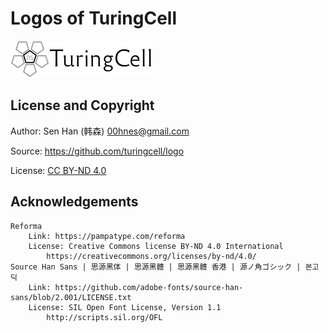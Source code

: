 # Logos of TuringCell

![small_logo](logo_small_icon.png)

## License and Copyright

Author: Sen Han (韩森) <00hnes@gmail.com>

Source: https://github.com/turingcell/logo

License: [CC BY-ND 4.0](https://creativecommons.org/licenses/by-nd/4.0/)

## Acknowledgements

```    
Reforma
    Link: https://pampatype.com/reforma
    License: Creative Commons license BY-ND 4.0 International
        https://creativecommons.org/licenses/by-nd/4.0/
Source Han Sans | 思源黑体 | 思源黑體 | 思源黑體 香港 | 源ノ角ゴシック | 본고딕 
    Link: https://github.com/adobe-fonts/source-han-sans/blob/2.001/LICENSE.txt
    License: SIL Open Font License, Version 1.1 
        http://scripts.sil.org/OFL
```

